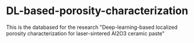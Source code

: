 # DL-based-porosity-characterization
This is the databased for the research "Deep-learning-based localized porosity characterization for laser-sintered Al2O3 ceramic paste"
